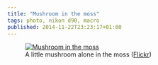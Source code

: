 ```yaml
---
title: "Mushroom in the moss"
tags: photo, nikon d90, macro
published: 2014-11-22T23:23:17+01:00
---
```

<figure class="object-center">
    <a href="/images/mushroom-moss.jpg">
    <img loading="lazy" src="/images/660x/mushroom-moss.jpg" alt="Mushroom in the moss">
    </a>
    <figcaption>
    A little mushroom alone in the moss
(<a href="https://www.flickr.com/photos/tigr0u/15853718542/">Flickr</a>)
    </figcaption>
</figure>

